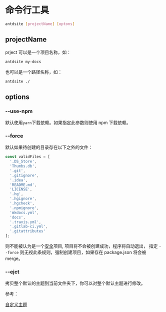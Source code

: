 # 命令行工具

```bash
antdsite [projectName] [optons]
```

## projectName

prject 可以是一个项目名称，如：

```bash
antdsite my-docs
```

也可以是一个路径名称，如：

```bash
antdsite ./
```

## options

### --use-npm

默认使用`yarn`下载依赖。如果指定此参数则使用 npm 下载依赖。

### --force

默认如果待创建的目录存在以下之外的文件：

```js
const validFiles = [
  '.DS_Store',
  'Thumbs.db',
  '.git',
  '.gitignore',
  '.idea',
  'README.md',
  'LICENSE',
  '.hg',
  '.hgignore',
  '.hgcheck',
  '.npmignore',
  'mkdocs.yml',
  'docs',
  '.travis.yml',
  '.gitlab-ci.yml',
  '.gitattributes'
];
```

则不能被认为是一个[安全](https://github.com/facebook/create-react-app/blob/30fc0bf5ed566d9b42194d56541d278013d7928c/packages/create-react-app/createReactApp.js#L791)项目, 项目将不会被创建成功，程序将自动退出， 指定 `--force` 则无视此条规则，强制创建项目，如果存在 package.json 将会被 merge。

### --ejct

拷贝整个默认的主题到当前文件夹下，你可以对整个默认主题进行修改。

参考：

[自定义主题](./theme)
